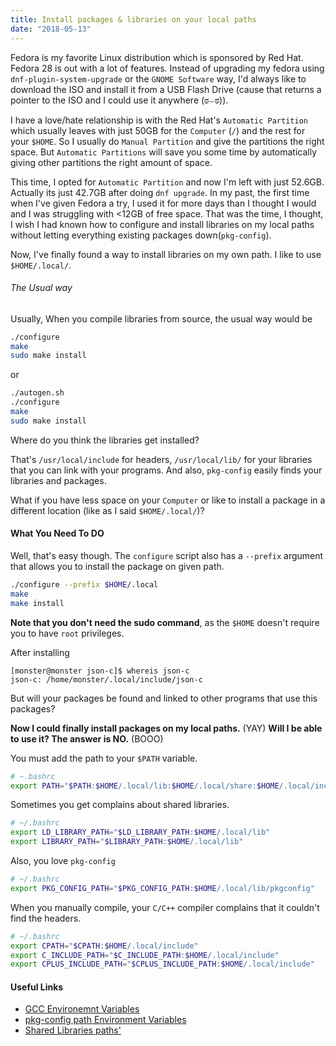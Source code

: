 ```yaml
---
title: Install packages & libraries on your local paths
date: "2018-05-13"
---
```


Fedora is my favorite Linux distribution which is sponsored by Red Hat. Fedora 28 is out with a lot of features. Instead of upgrading my fedora using `dnf-plugin-system-upgrade` or the `GNOME Software` way, I'd always like to download the ISO and install it from a USB Flash Drive (cause that returns a pointer to the ISO and I could use it anywhere (ಠ⌣ಠ)).

I have a love/hate relationship is with the Red Hat's `Automatic Partition` which usually leaves with just 50GB for the `Computer` (`/`) and the rest for your `$HOME`. So I usually do `Manual Partition` and give the partitions the right space. But `Automatic Partitions` will save you some time by automatically giving other partitions the right amount of space.

This time, I opted for `Automatic Partition` and now I'm left with just 52.6GB. Actually its just 42.7GB after doing `dnf upgrade`. In my past, the first time when I've given Fedora a try, I used it for more days than I thought I would and I was struggling with <12GB of free space. That was the time, I thought, I wish I had known how to configure and install libraries on my local paths without letting everything existing packages down(`pkg-config`).

Now, I've finally found a way to install libraries on my own path. I like to use `$HOME/.local/`.

###### The Usual way

Usually, When you compile libraries from source, the usual way would be
```bash
./configure
make
sudo make install
```

or 

```bash
./autogen.sh
./configure
make
sudo make install
```

Where do you think the libraries get installed?

That's `/usr/local/include` for headers, `/usr/local/lib/` for your libraries that you can link with your programs. And also, `pkg-config` easily finds your libraries and packages. 

What if you have less space on your `Computer` or like to install a package in a different location (like as I said `$HOME/.local/`)?

#### What You Need To DO

Well, that's easy though. The `configure` script also has a `--prefix` argument that allows you to install the package on given path.
```bash
./configure --prefix $HOME/.local
make
make install
```

<b>Note that you don't need the sudo command</b>, as the `$HOME` doesn't require you to have `root` privileges.

After installing
```shell
[monster@monster json-c]$ whereis json-c
json-c: /home/monster/.local/include/json-c
```

But will your packages be found and linked to other programs that use this packages?

<b>Now I could finally install packages on my local paths.</b> (YAY)
<b>Will I be able to use it? The answer is NO.</b> (BOOO)

You must add the path to your `$PATH` variable.

```bash
# ~.bashrc
export PATH="$PATH:$HOME/.local/lib:$HOME/.local/share:$HOME/.local/include:$HOME/.local/bin"
```

Sometimes you get complains about shared libraries.
```bash
# ~/.bashrc
export LD_LIBRARY_PATH="$LD_LIBRARY_PATH:$HOME/.local/lib"
export LIBRARY_PATH="$LIBRARY_PATH:$HOME/.local/lib"
```

Also, you love `pkg-config`
```bash
# ~/.bashrc
export PKG_CONFIG_PATH="$PKG_CONFIG_PATH:$HOME/.local/lib/pkgconfig"
```

When you manually compile, your `C/C++` compiler complains that it couldn't find the headers.

```bash
# ~/.bashrc
export CPATH="$CPATH:$HOME/.local/include"
export C_INCLUDE_PATH="$C_INCLUDE_PATH:$HOME/.local/include"
export CPLUS_INCLUDE_PATH="$CPLUS_INCLUDE_PATH:$HOME/.local/include"
```


#### Useful Links
* [GCC Environemnt Variables](http://www.network-theory.co.uk/docs/gccintro/gccintro_23.html)
* [pkg-config path Environment Variables](https://askubuntu.com/questions/210210/pkg-config-path-environment-variable)
* [Shared Libraries paths'](https://stackoverflow.com/questions/480764/linux-error-while-loading-shared-libraries-cannot-open-shared-object-file-no-s)
